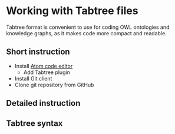 # Working with Tabtree files

Tabtree format is convenient to use for coding OWL ontologies and knowledge graphs, as it makes code more compact and readable.

## Short instruction

* Install [Atom code editor](https://atom.io/)
  * Add Tabtree plugin
* Install Git client
* Clone git repository from GitHub

## Detailed instruction

## Tabtree syntax
